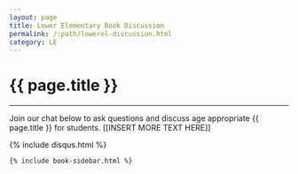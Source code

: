 ```yaml
---
layout: page
title: Lower Elementary Book Discussion
permalink: /:path/lowerel-discussion.html
category: LE
---
```


<div class="row">
  <div class="col">
    <div class="jumbotron bg-transparent">
      <h1 class="display-4">{{ page.title }}</h1>
      <!-- <p class="lead">This year we’re partnering with The Open Door Book Store to bring the Book Fair online!</p> -->
      <hr class="my-4">
      <p>Join our chat below to ask questions and discuss age appropriate {{ page.title }} for students. [[INSERT MORE TEXT HERE]]</p>
    </div>
  </div>
</div>
<div class="row">
  <div class="col-md-9">

  {% include disqus.html %}
                    
  </div>
  <div class="col-md-3 book-sidebar">
    
    {% include book-sidebar.html %}

  </div>
</div>


